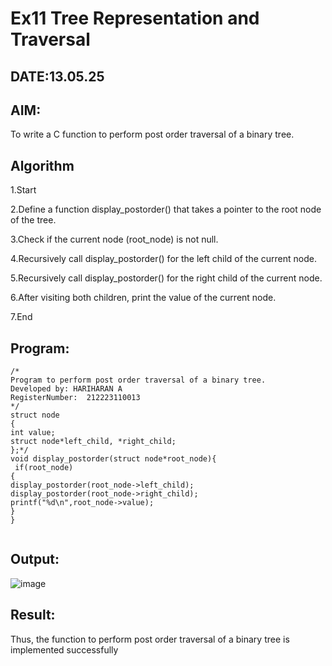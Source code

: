 # Ex11 Tree Representation and Traversal
## DATE:13.05.25
## AIM:
To write a C function to perform post order traversal of a binary tree.

## Algorithm
1.Start

2.Define a function display_postorder() that takes a pointer to the root node of the tree.

3.Check if the current node (root_node) is not null.

4.Recursively call display_postorder() for the left child of the current node.

5.Recursively call display_postorder() for the right child of the current node.

6.After visiting both children, print the value of the current node.

7.End 

## Program:
```
/*
Program to perform post order traversal of a binary tree.
Developed by: HARIHARAN A
RegisterNumber:  212223110013
*/
struct node
{
int value;
struct node*left_child, *right_child;
};*/
void display_postorder(struct node*root_node){
 if(root_node)
{
display_postorder(root_node->left_child);
display_postorder(root_node->right_child);
printf("%d\n",root_node->value);
}
}


```

## Output:

![image](https://github.com/user-attachments/assets/c13a92b7-07d8-4492-a48c-3737cc6efc36)


## Result:
Thus, the function to perform post order traversal of a binary tree is implemented successfully
